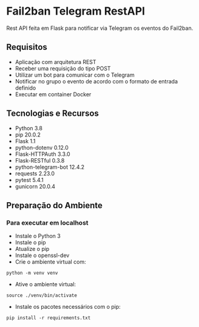 # Fail2ban Telegram RestAPI

Rest API feita em Flask para notificar via Telegram os eventos do Fail2ban.

## Requisitos
* Aplicação com arquitetura REST
* Receber uma requisição do tipo POST
* Utilizar um bot para comunicar com o Telegram
* Notificar no grupo o evento de acordo com o formato de entrada definido
* Executar em container Docker

## Tecnologias e Recursos
* Python 3.8
* pip 20.0.2
* Flask 1.1
* python-dotenv 0.12.0
* Flask-HTTPAuth 3.3.0
* Flask-RESTful 0.3.8
* python-telegram-bot 12.4.2
* requests 2.23.0
* pytest 5.4.1
* gunicorn 20.0.4

## Preparação do Ambiente
### Para executar em localhost
* Instale o Python 3
* Instale o pip
* Atualize o pip
* Instale o openssl-dev
* Crie o ambiente virtual com:
```shell script
python -m venv venv
```
* Ative o ambiente virtual:
```shell script
source ./venv/bin/activate
```
* Instale os pacotes necessários com o pip:
```shell script
pip install -r requirements.txt
```

